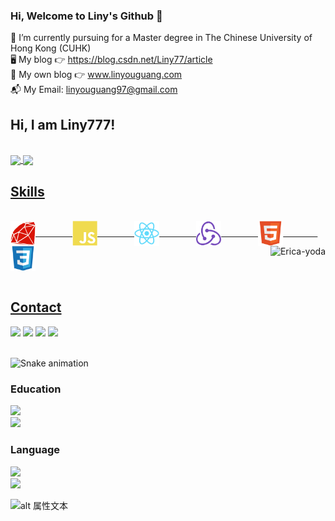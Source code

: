 ###  Hi, Welcome to Liny's Github 👋

<!--
**Liny777/Liny777** is a ✨ _special_ ✨ repository because its `README.md` (this file) appears on your GitHub profile.

Here are some ideas to get you started:

- 🔭 I’m currently working on ...
- 🌱 I’m currently learning ...
- 👯 I’m looking to collaborate on ...
- 🤔 I’m looking for help with ...
- 💬 Ask me about ...
- 📫 How to reach me: ...
- 😄 Pronouns: ...
- ⚡ Fun fact: ...
查看表情包网址 https://www.unicode.org/emoji/charts/full-emoji-list.html#1f600
卡牌生成网址：https://shields.io
-->

 📑 I’m currently pursuing for a Master degree in The Chinese University of Hong Kong (CUHK)  
 🖥 My blog 👉 https://blog.csdn.net/Liny77/article  
 💬 My own blog 👉 www.linyouguang.com  
 📬 My Email: linyouguang97@gmail.com
 
 ## Hi, I am Liny777! 
</br>

 <div>
  <a href="https://github.com/liny777">
   <img align="center" height="170" src="https://github-readme-stats.vercel.app/api/top-langs/?username=liny777&layout=compact&langs_count=16&theme=dracula"/>
  <img align="center" src="https://github-readme-stats.vercel.app/api?username=liny777&show_icons=true&theme=dracula&include_all_commits=true&count_private=true&hide=issues"/>
</div>
 
 ## Skills
<div style="display: inline_block"><br>
  <img height="40" align="center" alt="Erica-Ruby" height="30" width="40" src="https://raw.githubusercontent.com/devicons/devicon/master/icons/ruby/ruby-plain.svg">
 &nbsp;&nbsp;&nbsp;&nbsp;&nbsp;&nbsp;&nbsp;&nbsp;&nbsp;&nbsp;&nbsp;&nbsp;&nbsp;
  <img height="40" align="center" alt="Erica-Js" height="30" width="40" src="https://raw.githubusercontent.com/devicons/devicon/master/icons/javascript/javascript-plain.svg">
 &nbsp;&nbsp;&nbsp;&nbsp;&nbsp;&nbsp;&nbsp;&nbsp;&nbsp;&nbsp;&nbsp;&nbsp;&nbsp;
  <img height="40" align="center" alt="Erica-React" height="30" width="40" src="https://raw.githubusercontent.com/devicons/devicon/master/icons/react/react-original.svg">
 &nbsp;&nbsp;&nbsp;&nbsp;&nbsp;&nbsp;&nbsp;&nbsp;&nbsp;&nbsp;&nbsp;&nbsp;&nbsp;
  <img height="40" align="center" alt="Erica-Redux" height="30" width="40" src="https://raw.githubusercontent.com/devicons/devicon/master/icons/redux/redux-original.svg">
 &nbsp;&nbsp;&nbsp;&nbsp;&nbsp;&nbsp;&nbsp;&nbsp;&nbsp;&nbsp;&nbsp;&nbsp;&nbsp;
  <img height="40" align="center" alt="Erica-HTML" height="30" width="40" src="https://raw.githubusercontent.com/devicons/devicon/master/icons/html5/html5-original.svg">
 &nbsp;&nbsp;&nbsp;&nbsp;&nbsp;&nbsp;&nbsp;&nbsp;&nbsp;&nbsp;&nbsp;&nbsp;&nbsp;
  <img height="40" align="center" alt="Erica-CSS" height="30" width="40" src="https://raw.githubusercontent.com/devicons/devicon/master/icons/css3/css3-original.svg">
  <img align="right" height="180em" alt="Erica-yoda" src="https://media.giphy.com/media/l44Qqz6gO6JiVV3pu/giphy.gif">
</div>
  
</br>

## Contact 
<div> 
  <a href="https://www.linkedin.com/in/ericagrundy" target="_blank"><img src="https://img.shields.io/badge/-LinkedIn-%230077B5?style=for-the-badge&logo=linkedin&logoColor=white" target="_blank"></a> 
  <a href="https://twitter.com/ericagrundy" target="_blank"><img src="https://img.shields.io/badge/-Twitter-%23EA4335?style=for-the-badge&logo=youtube&logoColor=white" target="_blank"></a>
  <a href="https://instagram.com/ericagrundy" target="_blank"><img src="https://img.shields.io/badge/-Instagram-%23E4405F?style=for-the-badge&logo=instagram&logoColor=white" target="_blank"></a>
  <a href = "mailto: ericamalakian@gmail.com"><img src="https://img.shields.io/badge/-Gmail-%23333?style=for-the-badge&logo=gmail&logoColor=white" target="_blank"></a>
 </br>
</br>
 
  ![Snake animation](https://github.com/liny777/liny777/blob/output/github-contribution-grid-snake.svg)
 
</div>


 ### Education
 ![](https://img.shields.io/badge/北京邮电大学-物联网工程-blue)  
 ![](https://img.shields.io/badge/香港中文大学-信息工程-blueviolet)  
 ### Language
 ![](https://img.shields.io/badge/编程语言-Javascript-ff69b4?style=for-the-badge&logo=javascript)  
 ![](https://img.shields.io/badge/-Github-lightgrey?style=social&logo=github)
 
<!--  🚴 My website 👉 https://youguanglin.netlify.app   -->

![alt 属性文本](https://github.com/Liny777/Liny777/raw/master/2.png)
